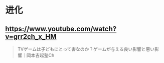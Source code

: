 # 进化

## https://www.youtube.com/watch?v=grr2ch_x_HM

> TVゲームは子どもにとって害なのか？ゲームが与える良い影響と悪い影響｜岡本吉起塾Ch 
